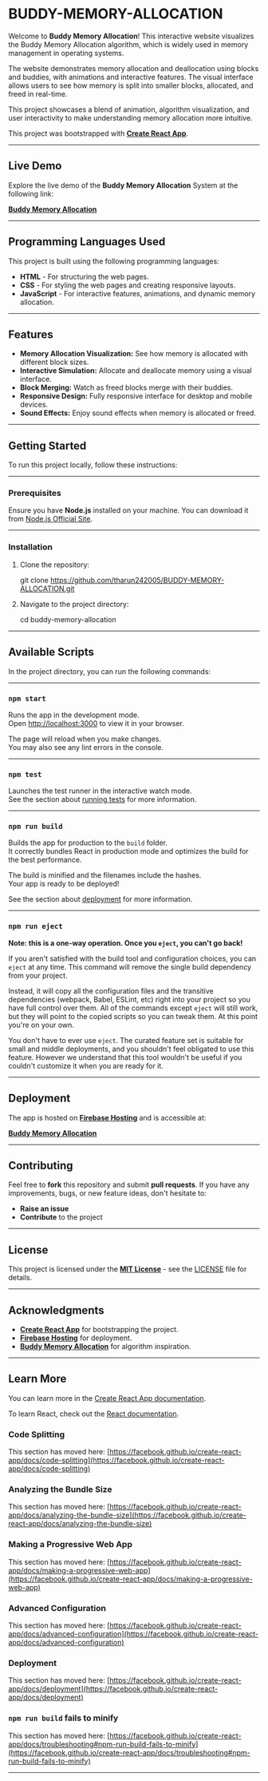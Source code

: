 # **BUDDY-MEMORY-ALLOCATION**

Welcome to **Buddy Memory Allocation**! This interactive website visualizes the Buddy Memory Allocation algorithm, which is widely used in memory management in operating systems.

The website demonstrates memory allocation and deallocation using blocks and buddies, with animations and interactive features. The visual interface allows users to see how memory is split into smaller blocks, allocated, and freed in real-time.

This project showcases a blend of animation, algorithm visualization, and user interactivity to make understanding memory allocation more intuitive.

This project was bootstrapped with **[Create React App](https://github.com/facebook/create-react-app)**.

---

## **Live Demo**

Explore the live demo of the **Buddy Memory Allocation** System at the following link:

[**Buddy Memory Allocation**](https://buddy-memory-allocation.web.app/)

---

## **Programming Languages Used**

This project is built using the following programming languages:

- **HTML** - For structuring the web pages.
- **CSS** - For styling the web pages and creating responsive layouts.
- **JavaScript** - For interactive features, animations, and dynamic memory allocation.

---

## **Features**

* **Memory Allocation Visualization:** See how memory is allocated with different block sizes.
* **Interactive Simulation:** Allocate and deallocate memory using a visual interface.
* **Block Merging:** Watch as freed blocks merge with their buddies.
* **Responsive Design:** Fully responsive interface for desktop and mobile devices.
* **Sound Effects:** Enjoy sound effects when memory is allocated or freed.

---

## **Getting Started**

To run this project locally, follow these instructions:

---

### **Prerequisites**

Ensure you have **Node.js** installed on your machine. You can download it from [Node.js Official Site](https://nodejs.org/).

---

### **Installation**

1. Clone the repository:

   git clone https://github.com/tharun242005/BUDDY-MEMORY-ALLOCATION.git

 
2. Navigate to the project directory:

   cd buddy-memory-allocation

---

## Available Scripts
In the project directory, you can run the following commands:

---

### `npm start`

Runs the app in the development mode.\
Open [http://localhost:3000](http://localhost:3000) to view it in your browser.

The page will reload when you make changes.\
You may also see any lint errors in the console.

---

### `npm test`

Launches the test runner in the interactive watch mode.\
See the section about [running tests](https://facebook.github.io/create-react-app/docs/running-tests) for more information.

---

### `npm run build`

Builds the app for production to the `build` folder.\
It correctly bundles React in production mode and optimizes the build for the best performance.

The build is minified and the filenames include the hashes.\
Your app is ready to be deployed!

See the section about [deployment](https://facebook.github.io/create-react-app/docs/deployment) for more information.

---

### `npm run eject`

**Note: this is a one-way operation. Once you `eject`, you can't go back!**

If you aren't satisfied with the build tool and configuration choices, you can `eject` at any time. This command will remove the single build dependency from your project.

Instead, it will copy all the configuration files and the transitive dependencies (webpack, Babel, ESLint, etc) right into your project so you have full control over them. All of the commands except `eject` will still work, but they will point to the copied scripts so you can tweak them. At this point you're on your own.

You don't have to ever use `eject`. The curated feature set is suitable for small and middle deployments, and you shouldn't feel obligated to use this feature. However we understand that this tool wouldn't be useful if you couldn't customize it when you are ready for it.

---

## **Deployment**

The app is hosted on **[Firebase Hosting](https://firebase.google.com/docs/hosting)** and is accessible at:

[**Buddy Memory Allocation**](https://buddy-memory-allocation.web.app/)

---

## **Contributing**

Feel free to **fork** this repository and submit **pull requests**. If you have any improvements, bugs, or new feature ideas, don't hesitate to:

- **Raise an issue**
- **Contribute** to the project

---

## **License**

This project is licensed under the **[MIT License](https://opensource.org/licenses/MIT)** - see the [LICENSE](LICENSE) file for details.

---

## **Acknowledgments**

- **[Create React App](https://github.com/facebook/create-react-app)** for bootstrapping the project.
- **[Firebase Hosting](https://firebase.google.com/docs/hosting)** for deployment.
- **[Buddy Memory Allocation](https://en.wikipedia.org/wiki/Buddy_memory_allocation)** for algorithm inspiration.

---

## Learn More

You can learn more in the [Create React App documentation](https://facebook.github.io/create-react-app/docs/getting-started).

To learn React, check out the [React documentation](https://reactjs.org/).


### Code Splitting

This section has moved here: [https://facebook.github.io/create-react-app/docs/code-splitting](https://facebook.github.io/create-react-app/docs/code-splitting)


### Analyzing the Bundle Size

This section has moved here: [https://facebook.github.io/create-react-app/docs/analyzing-the-bundle-size](https://facebook.github.io/create-react-app/docs/analyzing-the-bundle-size)

 
### Making a Progressive Web App

This section has moved here: [https://facebook.github.io/create-react-app/docs/making-a-progressive-web-app](https://facebook.github.io/create-react-app/docs/making-a-progressive-web-app)


### Advanced Configuration

This section has moved here: [https://facebook.github.io/create-react-app/docs/advanced-configuration](https://facebook.github.io/create-react-app/docs/advanced-configuration)


### Deployment

This section has moved here: [https://facebook.github.io/create-react-app/docs/deployment](https://facebook.github.io/create-react-app/docs/deployment)


### `npm run build` fails to minify

This section has moved here: [https://facebook.github.io/create-react-app/docs/troubleshooting#npm-run-build-fails-to-minify](https://facebook.github.io/create-react-app/docs/troubleshooting#npm-run-build-fails-to-minify)

---

